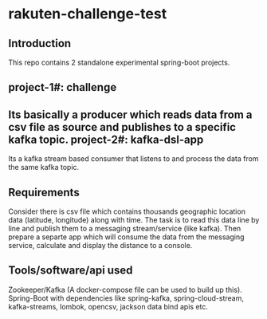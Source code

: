 # rakuten-challenge-test

Introduction
------------
This repo contains 2 standalone experimental spring-boot projects.

project-1#: challenge
--------------------
Its basically a producer which reads data from a csv file as source and publishes to a specific kafka topic.
project-2#: kafka-dsl-app
-------------------------
Its a kafka stream based consumer that listens to and process the data from the same kafka topic.

Requirements
------------
Consider there is csv file which contains thousands geographic location data (latitude, longitude) along with time.
The task is to read this data line by line and publish them to a messaging stream/service (like kafka). 
Then prepare a separte app which will consume the data from  the messaging service, calculate and display the distance to a console.

Tools/software/api used
-----------------------
Zookeeper/Kafka (A docker-compose file can be used to build up this).
Spring-Boot with dependencies like spring-kafka, spring-cloud-stream, kafka-streams, lombok, opencsv, jackson data bind apis etc.
